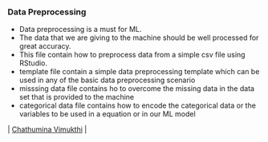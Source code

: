 
### Data Preprocessing

* Data preprocessing is a must for ML.
* The data that we are giving to the machine should be well processed for great accuracy.
* This file contain how to preprocess data from a simple csv file using RStudio.
* template file contain a simple data preprocessing template which can be used in any of the basic data preprocessing scenario
* misssing data file contains ho to overcome the missing data in the data set that is provided to the machine
* categorical data file contains how to encode the categorical data or the variables to be used in a equation or in our ML model

| [Chathumina Vimukthi](https://github.com/ChathuminaVimukthi)   |
